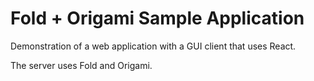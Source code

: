 # Fold + Origami Sample Application

Demonstration of a web application with a GUI client that uses React.

The server uses Fold and Origami.

